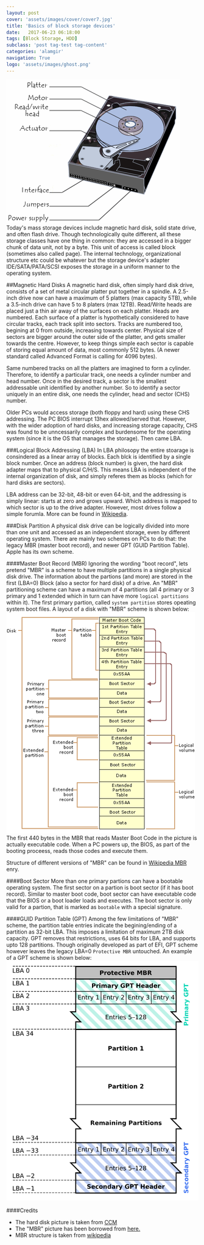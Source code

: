 ```yaml
---
layout: post
cover: 'assets/images/cover/cover7.jpg'
title: 'Basics of block storage devices' 
date:   2017-06-23 06:18:00
tags: [Block Storage, HDD]
subclass: 'post tag-test tag-content'
categories: 'alamgir'
navigation: True
logo: 'assets/images/ghost.png'
---
```

<img src="/assets/images/2017/2017_06_hard_disk.png"  alt="Hard disk" class="leftimg" /> Today's mass storage devices include magnetic hard disk, solid state drive, and often flash drive. Though technologically quite different, all these storage classes have one thing in common: they are accessed in a bigger chunk of data unit, not by a byte. This unit of access is called block (sometimes also called page). The internal technology, organizational structure etc could be whatever but the storage device's adapter IDE/SATA/PATA/SCSI exposes the storage in a uniform manner to the operating system.  
 
<!--more-->

##Magnetic Hard Disks
A magnetic hard disk, often simply hard disk drive, consists of  a set of metal circular platter put together in a spindle. A 2.5-inch drive now can have a maximum of 5 platters (max capacity 5TB), while a 3.5-inch drive can have 5 to 8 platers (max 12TB).  Read/Write heads are placed just a thin air away of the surfaces on each platter. Heads are numbered. Each surface of a platter is hypothetically considered to have circular tracks, each track split into sectors. Tracks are numbered too, begining at 0 from outside, increasing towards center. Physical size of sectors are bigger around the outer side of the platter, and gets smaller towards the centre. However, to keep things simple each sector is capable of storing equal amount of data, most commonly 512 bytes. (A newer standard called Advanced Format is calling for 4096 bytes). 

Same numbered tracks on all the platters are imagined to form a cylinder. Therefore, to identify a particular track, one needs a cylinder number and head number. Once in the desired track, a sector is the smallest addressable unit identified by another number.  So to identify a sector uniquely in an entire disk, one needs the cylinder, head and sector (CHS) number.

Older PCs would access storage (both floppy and hard) using these CHS addressing. The PC BIOS interrupt 13hex allowed/served that. However, with the wider adoption of hard disks, and increasing storage capacity, CHS was found to be unncessarily complex and burdensome for the operating system (since it is the OS that manages the storage). Then came LBA.

###Logical Block Addressing (LBA)
In LBA philosopy the entire stoarage is consindered as a linear array of blocks. Each blck is identified by a single block number. Once an address (block number) is given, the hard disk adapter maps that to physical C/H/S. This means LBA is independent of the internal organization of disk, and simply referes them as blocks (which for hard disks are sectors). 

LBA address can be 32-bit, 48-bit or even 64-bit, and the addressing is simply linear: starts at zero and grows upward. Which address is mapped to which sector is up to the drive adapter. However, most drives follow a simple forumla. More can be found in <a href="https://en.wikipedia.org/wiki/Logical_block_addressing"> Wikipedia</a>.
 

###Disk Partition
A physical disk drive can be logically divided into more than one unit and accessed as an independent storage, even by different operating system. There are mainly two schemes on PCs to do that: the legacy MBR (master boot record), and newer GPT (GUID Partition Table). Apple has its own scheme.

####Master Boot Record (MBR)
Ignoring the wording "boot record", lets pretend "MBR" is a scheme to have multiple partitions in a single physical disk drive. The information about the partions (and more) are stored in the first (LBA=0) Block (also a sector for hard disk) of a drive. An "MBR" partitioning scheme can have a maximum of 4 partitions (all 4 primary or 3 primary and 1 extended which in turn can have more `logical partitions` within it).  The first primary partion, called `system partition` stores opeating system boot files. A layout of a disk with "MBR" scheme is shown below: <img src="/assets/images/2017/2017_06_23_ms_mbr.gif" alt="MBR Scheme" title="MBR scheme" />
The first 440 bytes in the MBR that reads Master Boot Code in the picture is actually executable code. When a PC powers up, the BIOS, as part of the booting proceess, reads those codes and execute them.
 
Structure of different versions of "MBR" can be found in <a href="https://en.wikipedia.org/wiki/Master_boot_record"> Wikipedia MBR</a> enry.

####Boot Sector
More than one primary partions can have a bootable operating system. The first sector on a partion is boot sector (if it has boot record). Similar to master boot code, boot sector can have executable code that the BIOS or a boot loader loads and executes. The boot sector is only valid for a partion, that is marked as `bootable` with a special signature.


####GUID Partition Table (GPT)
Among the few limitations of "MBR" scheme, the partition table entries indicate the begining/ending of a partition as 32-bit LBA. This imposes a limitation of maximum 2TB disk capacity. GPT removes that restrictions, uses 64 bits for LBA, and supports upto 128 partitions. Though originally developed as part of EFI, GPT scheme however leaves the legacy LBA=0 `Protective MBR` untouched. An example of a GPT scheme is shown below: <img src="/assets/images/2017/2017_06_23_gpt.png" />


####Credits
- The hard disk picture is taken from <a href="http://ccm.net/contents/385-hard-drive"> CCM </a>
- The "MBR" picture has been borrowed from  <a href="https://gerardnico.com/wiki/data_storage/partition"> here.</a>
- MBR structure is taken from  <a href="https://upload.wikimedia.org/wikipedia/commons/0/07/GUID_Partition_Table_Scheme.svg">wikipedia</a>
